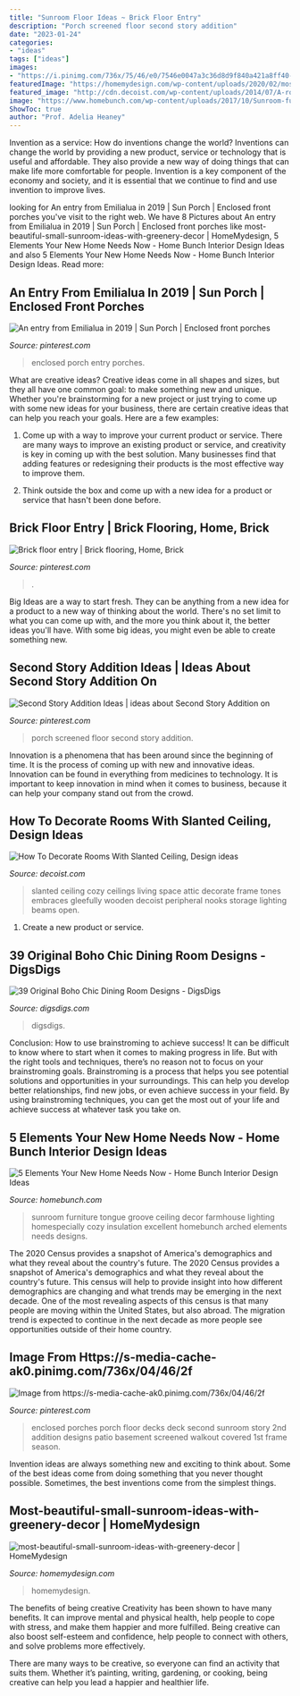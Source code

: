```yaml
---
title: "Sunroom Floor Ideas ~ Brick Floor Entry"
description: "Porch screened floor second story addition"
date: "2023-01-24"
categories:
- "ideas"
tags: ["ideas"]
images:
- "https://i.pinimg.com/736x/75/46/e0/7546e0047a3c36d8d9f840a421a8ff40--bricks-construction.jpg"
featuredImage: "https://homemydesign.com/wp-content/uploads/2020/02/most-beautiful-small-sunroom-ideas-with-greenery-decor.jpg"
featured_image: "http://cdn.decoist.com/wp-content/uploads/2014/07/A-room-that-embraces-wooden-tones-gleefully.jpg"
image: "https://www.homebunch.com/wp-content/uploads/2017/10/Sunroom-furniture-and-decor.-Sunroom-tongue-and-groove-ceiling.-Sunroom-lighting.-Sunroom-arched-brick-accent-wall.-Sunroom-Limestone-floor-tile.-sunroom.jpg"
ShowToc: true
author: "Prof. Adelia Heaney"
---
```



Invention as a service: How do inventions change the world?
Inventions can change the world by providing a new product, service or technology that is useful and affordable. They also provide a new way of doing things that can make life more comfortable for people. Invention is a key component of the economy and society, and it is essential that we continue to find and use invention to improve lives.

	

		
looking for An entry from Emilialua in 2019 | Sun Porch | Enclosed front porches you've visit to the right web. We have 8 Pictures about An entry from Emilialua in 2019 | Sun Porch | Enclosed front porches like most-beautiful-small-sunroom-ideas-with-greenery-decor | HomeMydesign, 5 Elements Your New Home Needs Now - Home Bunch Interior Design Ideas and also 5 Elements Your New Home Needs Now - Home Bunch Interior Design Ideas. Read more:
		
    
## An Entry From Emilialua In 2019 | Sun Porch | Enclosed Front Porches

<img loading=lazy src="https://i.pinimg.com/564x/15/14/62/15146238630adbdc7c1f48283f710b99--enclosed-front-porches-back-porches.jpg?b=t" onerror="this.onerror=null;this.src='https://tse1.mm.bing.net/th?id=OIP.KKs4Soai495Z_sxRgYelcQHaJ4&amp;pid=15.1';" alt="An entry from Emilialua in 2019 | Sun Porch | Enclosed front porches">

_Source: pinterest.com_

>enclosed porch entry porches. 

	

What are creative ideas?
Creative ideas come in all shapes and sizes, but they all have one common goal: to make something new and unique. Whether you're brainstorming for a new project or just trying to come up with some new ideas for your business, there are certain creative ideas that can help you reach your goals. Here are a few examples: 
1. Come up with a way to improve your current product or service. There are many ways to improve an existing product or service, and creativity is key in coming up with the best solution. Many businesses find that adding features or redesigning their products is the most effective way to improve them. 

2. Think outside the box and come up with a new idea for a product or service that hasn't been done before.

    
## Brick Floor Entry | Brick Flooring, Home, Brick

<img loading=lazy src="https://i.pinimg.com/736x/75/46/e0/7546e0047a3c36d8d9f840a421a8ff40--bricks-construction.jpg" onerror="this.onerror=null;this.src='https://tse1.mm.bing.net/th?id=OIP.7lih_il6nRZFawUL9XxJBAHaLK&amp;pid=15.1';" alt="Brick floor entry | Brick flooring, Home, Brick">

_Source: pinterest.com_

>. 

	

Big Ideas are a way to start fresh. They can be anything from a new idea for a product to a new way of thinking about the world. There's no set limit to what you can come up with, and the more you think about it, the better ideas you'll have. With some big ideas, you might even be able to create something new.

    
## Second Story Addition Ideas | Ideas About Second Story Addition On

<img loading=lazy src="https://i.pinimg.com/736x/ea/54/4d/ea544d3ba49dfecc2a5a7ec600455edd--sunroom-ideas-porch-ideas.jpg" onerror="this.onerror=null;this.src='https://tse2.mm.bing.net/th?id=OIP.WXpreYTcWC5uiK0NxuCHFAHaFj&amp;pid=15.1';" alt="Second Story Addition Ideas | ideas about Second Story Addition on">

_Source: pinterest.com_

>porch screened floor second story addition. 

	

Innovation is a phenomena that has been around since the beginning of time. It is the process of coming up with new and innovative ideas. Innovation can be found in everything from medicines to technology. It is important to keep innovation in mind when it comes to business, because it can help your company stand out from the crowd.

    
## How To Decorate Rooms With Slanted Ceiling, Design Ideas

<img loading=lazy src="http://cdn.decoist.com/wp-content/uploads/2014/07/A-room-that-embraces-wooden-tones-gleefully.jpg" onerror="this.onerror=null;this.src='https://tse3.mm.bing.net/th?id=OIP.KUTwyKIjGjHi_NJX-l1ULwHaE6&amp;pid=15.1';" alt="How To Decorate Rooms With Slanted Ceiling, Design ideas">

_Source: decoist.com_

>slanted ceiling cozy ceilings living space attic decorate frame tones embraces gleefully wooden decoist peripheral nooks storage lighting beams open. 

	

1. Create a new product or service.

    
## 39 Original Boho Chic Dining Room Designs - DigsDigs

<img loading=lazy src="https://www.digsdigs.com/photos/original-boho-chic-dining-room-designs-35-554x830.jpg" onerror="this.onerror=null;this.src='https://tse4.mm.bing.net/th?id=OIP.TZNRdMTWBXpgZLw0ZOe9qwHaLG&amp;pid=15.1';" alt="39 Original Boho Chic Dining Room Designs - DigsDigs">

_Source: digsdigs.com_

>digsdigs. 

	

Conclusion: How to use brainstroming to achieve success!
It can be difficult to know where to start when it comes to making progress in life. But with the right tools and techniques, there’s no reason not to focus on your brainstroming goals. Brainstroming is a process that helps you see potential solutions and opportunities in your surroundings. This can help you develop better relationships, find new jobs, or even achieve success in your field. By using brainstroming techniques, you can get the most out of your life and achieve success at whatever task you take on.

    
## 5 Elements Your New Home Needs Now - Home Bunch Interior Design Ideas

<img loading=lazy src="https://www.homebunch.com/wp-content/uploads/2017/10/Sunroom-furniture-and-decor.-Sunroom-tongue-and-groove-ceiling.-Sunroom-lighting.-Sunroom-arched-brick-accent-wall.-Sunroom-Limestone-floor-tile.-sunroom.jpg" onerror="this.onerror=null;this.src='https://tse3.mm.bing.net/th?id=OIP.yLfVfTBvj5vCNk23w9lJbQHaKR&amp;pid=15.1';" alt="5 Elements Your New Home Needs Now - Home Bunch Interior Design Ideas">

_Source: homebunch.com_

>sunroom furniture tongue groove ceiling decor farmhouse lighting homespecially cozy insulation excellent homebunch arched elements needs designs. 

	

The 2020 Census provides a snapshot of America's demographics and what they reveal about the country's future.
The 2020 Census provides a snapshot of America's demographics and what they reveal about the country's future. This census will help to provide insight into how different demographics are changing and what trends may be emerging in the next decade. One of the most revealing aspects of this census is that many people are moving within the United States, but also abroad. The migration trend is expected to continue in the next decade as more people see opportunities outside of their home country.

    
## Image From Https://s-media-cache-ak0.pinimg.com/736x/04/46/2f

<img loading=lazy src="https://i.pinimg.com/736x/60/1e/d1/601ed15de7c38b6a33c883a5e73f7d56--enclosed-decks-enclosed-porches.jpg" onerror="this.onerror=null;this.src='https://tse2.mm.bing.net/th?id=OIP.uMhgHuC1ZttQrjdaBUn5jAHaGK&amp;pid=15.1';" alt="Image from https://s-media-cache-ak0.pinimg.com/736x/04/46/2f">

_Source: pinterest.com_

>enclosed porches porch floor decks deck second sunroom story 2nd addition designs patio basement screened walkout covered 1st frame season. 

	

Invention ideas are always something new and exciting to think about. Some of the best ideas come from doing something that you never thought possible. Sometimes, the best inventions come from the simplest things.

    
## Most-beautiful-small-sunroom-ideas-with-greenery-decor | HomeMydesign

<img loading=lazy src="https://homemydesign.com/wp-content/uploads/2020/02/most-beautiful-small-sunroom-ideas-with-greenery-decor.jpg" onerror="this.onerror=null;this.src='https://tse4.mm.bing.net/th?id=OIP.0yqXDrbq6y8rkrxNZDrGkgHaKz&amp;pid=15.1';" alt="most-beautiful-small-sunroom-ideas-with-greenery-decor | HomeMydesign">

_Source: homemydesign.com_

>homemydesign. 

	

The benefits of being creative
Creativity has been shown to have many benefits. It can improve mental and physical health, help people to cope with stress, and make them happier and more fulfilled.
Being creative can also boost self-esteem and confidence, help people to connect with others, and solve problems more effectively.

There are many ways to be creative, so everyone can find an activity that suits them. Whether it’s painting, writing, gardening, or cooking, being creative can help you lead a happier and healthier life.

